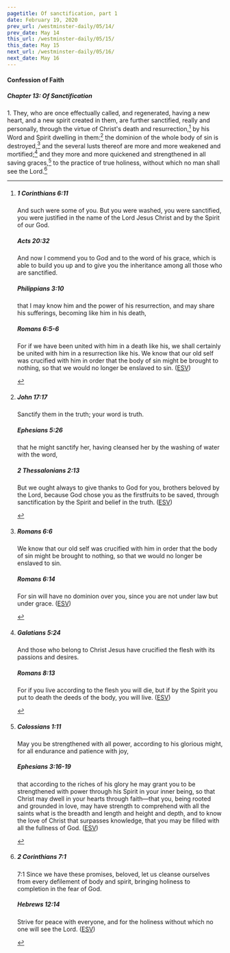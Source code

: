 ```yaml
---
pagetitle: Of sanctification, part 1
date: February 19, 2020
prev_url: /westminster-daily/05/14/
prev_date: May 14
this_url: /westminster-daily/05/15/
this_date: May 15
next_url: /westminster-daily/05/16/
next_date: May 16
---
```


#### Confession of Faith

##### Chapter 13: Of Sanctification

1\. They, who are once effectually called, and regenerated, having a new heart, and a new spirit created in them, are further sanctified, really and personally, through the virtue of Christ's death and resurrection,[^fnref:wcf1] by his Word and Spirit dwelling in them:[^fnref:wcf2] the dominion of the whole body of sin is destroyed,[^fnref:wcf3] and the several lusts thereof are more and more weakened and mortified;[^fnref:wcf4] and they more and more quickened and strengthened in all saving graces,[^fnref:wcf5] to the practice of true holiness, without which no man shall see the Lord.[^fnref:wcf6]

[^fnref:wcf1]: <div class="esv"><h5>1 Corinthians 6:11</h5> <div class="esv-text"><p id="p46006011.01-1">And such were some of you. But you were washed, you were sanctified, you were justified in the name of the Lord Jesus Christ and by the Spirit of our God.</p> </div><h5>Acts 20:32</h5> <div class="esv-text"><p id="p44020032.01-2">And now I commend you to God and to the word of his grace, which is able to build you up and to give you the inheritance among all those who are sanctified.</p> </div><h5>Philippians 3:10</h5> <div class="esv-text"><p id="p50003010.01-3">that I may know him and the power of his resurrection, and may share his sufferings, becoming like him in his death,</p> </div><h5>Romans 6:5-6</h5> <div class="esv-text"><p id="p45006005.01-4">For if we have been united with him in a death like his, we shall certainly be united with him in a resurrection like his. We know that our old self was crucified with him in order that the body of sin might be brought to nothing, so that we would no longer be enslaved to sin.  (<a href="http://www.esv.org" class="copyright">ESV</a>)</p> </div> </div>

[^fnref:wcf2]: <div class="esv"><h5>John 17:17</h5> <div class="esv-text"><p id="p43017017.01-1"><span class="woc">Sanctify them in the truth; your word is truth.</span></p> </div><h5>Ephesians 5:26</h5> <div class="esv-text"><p id="p49005026.01-2">that he might sanctify her, having cleansed her by the washing of water with the word,</p> </div><h5>2 Thessalonians 2:13</h5> <div class="esv-text"> <p id="p53002013.03-3">But we ought always to give thanks to God for you, brothers beloved by the Lord, because God chose you as the firstfruits to be saved, through sanctification by the Spirit and belief in the truth.  (<a href="http://www.esv.org" class="copyright">ESV</a>)</p> </div> </div>

[^fnref:wcf3]: <div class="esv"><h5>Romans 6:6</h5> <div class="esv-text"><p id="p45006006.01-1">We know that our old self was crucified with him in order that the body of sin might be brought to nothing, so that we would no longer be enslaved to sin.</p> </div><h5>Romans 6:14</h5> <div class="esv-text"><p id="p45006014.01-2">For sin will have no dominion over you, since you are not under law but under grace.  (<a href="http://www.esv.org" class="copyright">ESV</a>)</p> </div> </div>

[^fnref:wcf4]: <div class="esv"><h5>Galatians 5:24</h5> <div class="esv-text"><p id="p48005024.01-1">And those who belong to Christ Jesus have crucified the flesh with its passions and desires.</p> </div><h5>Romans 8:13</h5> <div class="esv-text"><p id="p45008013.01-2">For if you live according to the flesh you will die, but if by the Spirit you put to death the deeds of the body, you will live.  (<a href="http://www.esv.org" class="copyright">ESV</a>)</p> </div> </div>

[^fnref:wcf5]: <div class="esv"><h5>Colossians 1:11</h5> <div class="esv-text"><p id="p51001011.01-1">May you be strengthened with all power, according to his glorious might, for all endurance and patience with joy,</p> </div><h5>Ephesians 3:16-19</h5> <div class="esv-text"><p id="p49003016.01-2">that according to the riches of his glory he may grant you to be strengthened with power through his Spirit in your inner being, so that Christ may dwell in your hearts through faith&#8212;that you, being rooted and grounded in love, may have strength to comprehend with all the saints what is the breadth and length and height and depth, and to know the love of Christ that surpasses knowledge, that you may be filled with all the fullness of God.  (<a href="http://www.esv.org" class="copyright">ESV</a>)</p> </div> </div>

[^fnref:wcf6]: <div class="esv"><h5>2 Corinthians 7:1</h5> <div class="esv-text"><p id="p47007001.01-1"><span class="chapter-num" id="v47007001-1">7:1&nbsp;</span>Since we have these promises, beloved, let us cleanse ourselves from every defilement of body and spirit, bringing holiness to completion in the fear of God.</p> </div><h5>Hebrews 12:14</h5> <div class="esv-text"><p id="p58012014.01-2">Strive for peace with everyone, and for the holiness without which no one will see the Lord.  (<a href="http://www.esv.org" class="copyright">ESV</a>)</p> </div> </div>

